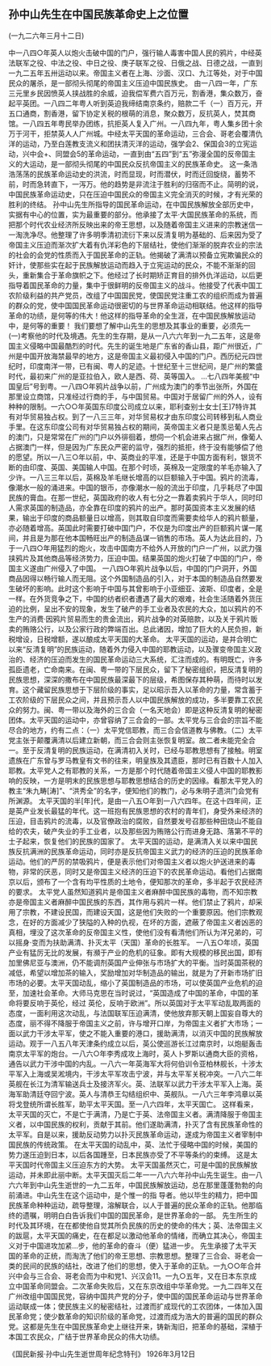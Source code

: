 ## 孙中山先生在中国民族革命史上之位置
(一九二六年三月十二日)

中一八四○年英人以炮火击破中国的门户，强行输人毒害中国人民的鸦片，中经英法联军之役、中法之役、中日之役、庚子联军之役、日俄之战、日德之战，一直到一九二五年五卅运动以来。帝国主义者在上海、沙面、汉口、九江等处，对于中国民众的屠杀，是一部彻头彻尾的帝国主义压迫中国民族史。
由一八四一年，广东三元里乡民因愤英人挟战胜的余威，迫我偿军费六百万元，割香港，集众数万，奋起平英团。一八四二年粤人听到英迫我缔结南京条约，赔款二千（一）百万元，开五口通商，割香港，留下协定关税的根萌的消息，聚众数万，反抗英人，焚其商馆。一八四五年粤民举办团练，抗拒英人复入广州。一八四九年，粤人集乡团十余万于河干，拒禁英人人广州城。中经太平天国的革命运动，三合会、哥老会覆清仇洋的运动，乃至白莲教支流义和团扶清灭洋的运动，强学会2、保国会3的立宪运动，兴中会+、同盟会5的革命运动，一直到由“五四”到“五”弥漫全国的反帝国主义的大运动，是一部彻头彻尾的中国民众反抗帝国主义的民族革命史。
这一条浩浩荡荡的民族革命运动史的洪流，时而显现，时而潜伏，时而迁回旋绕，蓄势不前，时而急转直下，一泻万。他的趋势是非流注于胜利的归宿而不止。简明的说，中国民族革命运动史，只在压迫中国民众的帝国主义完全消灭的时候，才有光荣的胜利的终结。
孙中山先生所指导的国民革命运动，在中国民族解放全部历史中，实据有中心的位置，实为最重要的部分。他承接了太平·大国民族革命的系统，而把那个时代农业经济所反映出来的帝王思想，以及随着帝国主义进来的宗教迷信一一淘洗净尽。他整理了许多明季清初流衍下来以反清复明为基础的、后来因为受了帝国主义压迫而渐次扩大着有仇洋彩色的下层结社，使他们渐渐的脱弃农业的宗法的社会的会党的性质而入于国民革命的正轨。他揭破了满清以预备立宪欺骗民众的奸计，使那些实在起于民族解放运动而趋入于立宪运动的民众，不能不渐渐的回头，重新集合于革命旗帜之下。他经过了长时期矫正育目的排外仇洋运动，以后更指导着国民革命的力量，集中于很鲜明的反帝国主义的战斗。他接受了代表中国工农阶级利益的共产党员，改组了中国国民党，使国民党注重工农的组织而成为普遍的群众的党，使中国国民革命运动很密切的与世界革命运动相联结。他这样的指导革命的功绩，是何等的伟大！他这样的指导革命的全生涯，在中国民族解放运动中，是何等的重要！
我们要想了解中山先生的思想及其事业的重要，必须先一(一)考察他的时代及境遇。先生的生存期，是从一八六六年到一九二五年，这是帝国主义侵略中国最酷烈的时代。先生的诞生地是广东省的香山县，距广州很近，广州是中国开放海禁最早的地方，这是帝国主义最初侵入中国的门户。西历纪元四世纪时，印度南洋一带，已有闽、粤人的足迹。十世纪至十三世纪间，是广州的繁盛时代，最初来广州的是亚拉伯入，欧人是西、荷、英等国入。
…七八四年美舰“中国皇后”号到粤。一八四○年鸦片战争以前，广州成为澳门的季节出张所，外国在那里设立商馆，只准经过行商的手，与中国贸易。中国对于居留广州的外人，设有种种的限制。一六○○年英国东印度公司成立以来，耶利查别士女士[王]7特许其有对华贸易独占权。到了一八三三年，对华贸易权才由东印度公司转移到私人商业手里。在这东印度公司有对华贸易独占权的期间，英帝国主义者只是羡忌葡人先占的澳门，只是常常在广州的门户以外徘徊着，想伺一个机会进来占据广州，像葡人占据澳门一样，但是因为广东民众严密的监守，强烈的抵拒，终于没有能够偿了他的愿望。所以一八三○年以前，中、英商业的平准，还是于中国方面有利，银货不断的由印度、英国、美国输人中国。在那个时顷，英棉及一定限度的羊毛亦输入了少许。一八三三年以后，英棉及羊毛继长增高的以巨额输入于中国。鸦片的流毒，像潮水一般的涌进来。中国的银币，亦像潮水一般的流出于印度，几乎耗尽了中国民族的膏血。在那一世纪，英国政府的收人有七分之一靠着卖鸦片于华人，同时印人需求英国的制造品，亦全靠在印度的鸦片的出产。那时英国资本主义发展的结果，输出于印度的商品额量日以增高，则其取自印度而需要卖给华人的鸦片额量，亦必随着增高。英国此时需要打破中国门户，不仅是为印度出产的巨额鸦片谋一尾间，并且是为那在他本国畅旺出产的制造品谋一销售的市场。英人为达此目的，乃于一八四○年用猛烈的炮火，攻击中国南方不给外人开放的门户一广州，以武力强挟鸦片及其他商品等经济势力，压迫中国。结果英国的炮火打破了中国的门户，帝国主义遂由广州侵入了中国。
一八四○年鸦片战争以后，中国的门户洞开，外国商品因得以畅行输人而无阻。这个外国制造品的引入，对于本国的制造品自然要发生破坏的影响。此时这个影响于中国与其曾影响于小亚细亚、波斯、印度者，全是一样。在外货竞争之下，中国的纺者织者遭遇了最大的艰难，社会生活随着外货压迫的比例，呈出不安的现象，发生了破产的手工业者及农民的大众，加以鸦片的不生产的消费·因鸦片贸易而生的贵金流出，鸦片战争的对英赔款，以及关于鸦片贩卖的贿赂公行，以及公家行政的弊端百出。总此诸因，增加了巨大的人民负担，新税增设，日税增额，遂以酿成太平天国的大革命。
太平天国的运动，是并合明亡以来“反清复明”的民族运动，随着外力侵入中国的耶教运动，以及骤变帝国主义政治的、经济的压迫而发生的国民革命运动三大系统，汇注而成的。有明既亡，许多孤臣遗老，亡命南来。在闽、粤一带的下层民众，留下了秘密组织，把反清复明的民族思想，深深的撒布在中国民族最深最下的层级，希图保存其种萌，而待时以发育。这个藏留民族思想于下层阶级的事实，足以昭示吾入以革命的力量，常含蓄于工农阶级的下层民众之间，并且预示吾人以中国民族解放的成功，多半要靠工农民众的努力。闽、粤一带以及海外的三合会（一名天地会）即是这种反清复明的秘密团体。太平天国的运动中，亦曾容纳了三合会的一部。太平党与三合会的宗旨不能尽合的地方，约有二点：（一）太平党信耶教，而三合会信道教与佛教。（二）太平党主张于颠覆满清以后建立新朝，而三合会则主张恢复明室。故二者未能完全合一。至于反清复明的民族运动，在满清初入关时，已经与耶教思想有了接触。明室遗族在广东曾与罗马教皇有文书的往来，明皇族及其遗臣，那时已有百数十人加入耶教。太平党人之有耶教的关系，一方是那个时代随着帝国主义侵人中国的耶教影响的反映，一方是明末的民族思想与耶教思想结合的历史的因缘。看那太平党入的教主“朱九畴[涛]”、“洪秀全”的名字，便知他们的教门，必与朱明子遗洪门会党有所渊源。
太平天国的半[年]代，是由一八五○年到一八六四年。在这十四年间，正是英产业发长最猛的年代。这一班抱有民族思想的农村的青年们，身受外来经济的压迫，目击鸦片的流毒，以及官僚政治的腐败，自然要发号召那些种田烧山不能自给的农夫，破产失业的手工业者，以及那些因为贿赂公行而进身无路、落第不平的士子起来，恢复他们的民族的国家了。
太平天国的运动，是满清入关以来中国民族反抗满洲的民族革命运动，同时亦是反抗帝国主义武力的经济的压迫的民族革命运动。他们的严厉的禁吸鸦片，便是表示他们对帝国主义者以炮火护送进来的毒物，非常的厌恶，同时又是帝国主义经济的压迫下的农民革命运动。看他们占据南京以后，颁布了一个含有均平性质的土地令，便知那次的革命，多半起于农民经济的要求。
太平党人虽然知道鸦片是帝国主义者麻醉中国民族的毒物，而不知宗教亦是帝国主义者麻醉中国民族的东西，其作用与鸦片一样。他们禁止了鸦片，却采用了宗教，不建设民国，而建设天国，这是他们失败的一个重要原因。他们宗教观念，在好的方面减少了狭隘的入种的仇视，在坏的方面，遮蔽了帝国主义者凶恶的真相，埋没了这次革命的反帝国主义性，使他们没有看清他们所认为洋兄弟的，可以摇身·变而为扶助满清、扑灭太平（天国）革命的长胜军。
一八五○年顷，英国产业有猛厉无比的发展，有瀕于产业的危机的征象。即有大规模的移民出国，即有加里佛尼亚与澳洲，仍不能调剂英国产业伸张与市场扩大的平衡。当时英国茶税的减低，希望以增加茶的输入，奖励增加对华制造品的输出，就是为了开新市场扩旧市场的必要。太平天国动乱，缩小了英国制造品的市场，可以使英国产业危机的迫至，加速社会革命。大师马克思在当时说过，“英国造成了中国的革命，中国的革命将要反响于英伦，经过
英伦，反响于欧洲”。所以英国对于太平军动乱取两面的态度，一面利用这次动乱，与法国联军压迫满清，使他放弃那天朝上国妄自尊大的态度，丽不得不降服于帝国主义之前，许与增开口岸，为帝国主义者扩大市场；一面以武力干涉太平军，使之不能入重要的港口，援助满清，以消灭中国的民族解放运动。观于一八五八年天津条约成立以后，英公使巡游长江过南京时，以炮艇轰击南京太平军的炮台。一八六○年李秀成攻上海时，英人卜罗斯以通商大臣的资格，通告以武力干涉中国的内乱。一八六一年英海军大将何伯训令亚柏林舰长，十涉太平军入上海或吴淞境内，干涉太平军攻击宁波，并与太平军关税冲突。一八六二年英舰在长江为清军输送兵士及接济军火。英、法联军以武力干涉太平军入上海。英海军助清廷夺回宁波。英人与清恭王勾结组织中、英舰队。一八六三年李鸿章以英将戈登统所谓长胜军，助平太平天国。至一八六四年，太平天国亡。
这样看来，太平天国的灭亡，不是亡于满清，乃是亡于英、法帝国主义者。满清降服于帝国主义者，以中国民族的权利，贡献于其前。他们遂助满清，扑灭了含有民族革命性的太平军。自是以来，援助反动势力以扑灭民族革命运动，遂成为帝国主义者宰制中国民族的传统政策。
在太平天国的动乱中，英、法忙于侵略中国的时候，美国的势力遂压迫到日本，以后各国踵至，日本民族亦受了不平等条约的束缚。
这是太平天国时代帝国主义压迫东方的大势。
太平天国虽然灭亡，可是中国的民族解放运动，并未即此丽中断。太平天国灭后二年一一八六六年孙中山先生诞生。由一八六六年到中山先生逝世的一九二五年，中国民族解放运动，总在那里蓬蓬勃勃的向前涌进。中山先生在这个运动中，是个惟一的指
导者。他以毕生的精力，把中国民族革命种种运动，疏导整理，溶解联合，以人于普遍的民众革命的正轨。他那临终的遗嘱，明明白白告诉我们中国的国民革命，是世界革命的一部。
先生所生的时代及其环境，在在都使他自觉其所负民族的历史的使命的伟大；英、法帝国主义的跋扈，太平天国的痛史，在在都足以激动他革命的情绪，而确立其决心，帝国主义对于中国进攻加紧…步，他的革命的奋斗（便）猛进一步。
先生承接了太平天国的革命的正统，而淘洗了他们的帝王思想、宗教思想。整理了三合会、哥老会一类的民间的民族的结社，改进了他们的思想，使入于革命的正轨。一九○○年合并兴中会与三合会、哥老会而为中和党1、兴汉会11。一九○五年，又在日本东京成立中国革命同盟会。二次革命失败后，又在东京改组中华革命党。一九二四年又在广州改组中国国民党，容纳中国共产党的分子，使中国的国民革命运动与世界革命运动联成一体；使民族主义的秘密结社，过渡而扩成现代的工农团体，一体加入国民革命党；使少数革命的知识阶级的革命党，过渡而成为浩大的普遍的国民的群众党。这都是先生在中国民族革命史上继往开来，铸新淘旧，把革命的基础，深植于本国工农民众，广结于世界革命民众的伟大功绩。

《国民新报·孙中山先生逝世周年纪念特刊》
1926年3月12日

